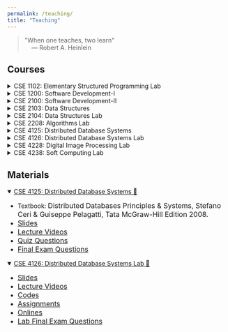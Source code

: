 ```yaml
---
permalink: /teaching/
title: "Teaching"
---
```


> <p>"When one teaches, two learn" <br> &nbsp;&nbsp;&nbsp; ― Robert A. Heinlein</p>
 

## Courses

<details>
<summary>CSE 1102: Elementary Structured Programming Lab</summary>
<span style="color:green"><font size="3"><ins>Conducted in Fall 2021</ins></font></span><br>
<span style="text-align:justify; color:black; display:block;">
<font size="3">
<strong>Syllabus</strong>: Basic programming concepts and notations; Variables, Constants, Data types;
Input and Output Statements; Control Structures; Functions and Subroutines;
Processing Structured data: Arrays, Strings, Records, Pointers, Structures and
Linked lists.
</font>
</span><br>
</details>

<details>
<summary>CSE 1200: Software Development-I</summary>
<span style="color:green"><font size="3"><ins>Conducted in Fall 2018 | Spring 2021</ins></font></span><br>
<span style="text-align:justify; color:black; display:block;">
<font size="3">
<strong>Syllabus</strong>: Students will develop software in groups or individually using a structured
programming language with special emphasis on higher features like strings, files,
sound and graphics.
</font>
</span><br>
</details>

<details>
<summary>CSE 2100: Software Development-II</summary>
<span style="color:green"><font size="3"><ins>Conducted in Fall 2018</ins></font></span><br>
<span style="text-align:justify; color:black; display:block;">
<font size="3">
<strong>Syllabus</strong>: Students will develop software in groups or individually using an object
oriented programming language.
</font>
</span><br>
</details>

<details>
<summary>CSE 2103: Data Structures</summary>
<span style="color:green"><font size="3"><ins>Conducted in Spring 2022</ins></font></span><br>
<span style="text-align:justify; color:black; display:block;">
<font size="3">
<strong>Syllabus</strong>: Basic concepts: Data structure notation, search and efficiency; Elementary data
objects: Logical values, Integers and Packed words; Common data structures:
Arrays, Lists (Sublists and recursive lists, Circular lists and Orthogonal lists);
Stacks, Queues and Graphs (Binary Tree and Threaded Tree); Applications of
data structures: Sorting, Searching, Hashing; Solving Computational problems.
</font>
</span><br>
</details>

<details>
<summary>CSE 2104: Data Structures Lab</summary>
<span style="color:green"><font size="3"><ins>Conducted in Fall 2018 | Spring 2021 | Spring 2022</ins></font></span><br>
<span style="text-align:justify; color:black; display:block;">
<font size="3">
<strong>Syllabus</strong>: Laboratory works based on CSE 2103.
</font>
</span><br>
</details>

<details>
<summary>CSE 2208: Algorithms Lab</summary>
<span style="color:green"><font size="3"><ins>Conducted in Fall 2018 | Fall 2019 | Fall 2020</ins></font></span><br>
<span style="text-align:justify; color:black; display:block;">
<font size="3">
<strong>Syllabus</strong>: Laboratory works based on Algorithmic Complexity Analysis; Methods for the design of efficient algorithms:
Divide and Conquer, Greedy method, Dynamic programming, Backtracking,
Branch and Bound, Polynomial evaluation, Lower bound theory, Intractable
problems.
</font>
</span><br>
</details>

<details>
<summary>CSE 4125: Distributed Database Systems</summary>
<span style="color:green"><font size="3"><ins>Conducted in Spring 2019 | Fall 2019 | Spring 2020 | Fall 2020 | Spring 2021 | Fall 2021</ins></font></span><br>
<span style="text-align:justify; color:black; display:block;">
<font size="3">
<strong>Syllabus</strong>: Introduction: Overview of advanced methods and technologies for storage,
maintenance and access of large datasets with high dimensional data; Distributed
database systems: Distribution transparency, Data Fragmentation, Distributed
query processing and optimization, Transaction management, Concurrency
control, Data recovery and Replication, Data center management; Elements of
Data Warehousing: Multidimensional data models and data cubes, Granularity and
partitioning of data, Integration of large bodies of data, Knowledge discovery and
pattern recognition in big datasets; Implementation of client-server DBMS and
distributed systems; Security aspects for large database systems.
</font>
</span><br>
</details>

<details>
<summary>CSE 4126: Distributed Database Systems Lab</summary>
<span style="color:green"><font size="3"><ins>Conducted in Spring 2019 | Fall 2019 | Spring 2020 | Fall 2020 | Spring 2021 | Fall 2021</ins></font></span><br>
<span style="text-align:justify; color:black; display:block;">
<font size="3">
<strong>Syllabus</strong>: Laboratory works based on CSE 4125.
</font>
</span><br>
</details>

<details>
<summary>CSE 4228: Digital Image Processing Lab</summary>
<span style="color:green"><font size="3"><ins>Conducted in Spring 2019 | Fall 2019</ins></font></span><br>
<span style="text-align:justify; color:black; display:block;">
<font size="3">
<strong>Syllabus</strong>: Laboratory works based on Digital image representation and acquisition; Survey of modern techniques for
image analysis, processing and enhancement. Two dimensional system and
transform theory; Sampling, linear and non-linear filtering, feature extraction,
compression and coding, imaging systems.
</font>
</span><br>
</details>

<details>
<summary>CSE 4238: Soft Computing Lab</summary>
<span style="color:green"><font size="3"><ins>Conducted in Spring 2022</ins></font></span><br>
<span style="text-align:justify; color:black; display:block;">
<font size="3">
<strong>Syllabus</strong>: Laboratory works based on Aims and constituents of soft computing. Fuzzy sets and logic: Concepts and
properties of fuzzy sets; Mathematical & logical implications of fuzzy sets; Fuzzy
relations; Applications of fuzzy sets in information processing, decision making and
control systems. Artificial neural networks: Underlying ideas and concepts of
artificial neural networks; Feed-Forward, Recurrent and other types of artificial
neural networks. Probabilistic reasoning: Bayesian inference models and Bayesian
networks; Dempster – Shafer theory; Probabilistic decision support systems.
Genetic algorithms: Underlying principles and fundamental operators of genetic
algorithms; Searching based on genetic algorithms; Genetic algorithm based
optimization, learning and control. Introduction to various neuro-fuzzy-probabilistic-
genetic combined approaches to computing applications.
</font>
</span><br>
</details>

## Materials
<details open>
	<summary><ins>CSE 4125: Distributed Database Systems 📂</ins></summary>
	<ul>
		<li> Textbook: <font size="3">Distributed Databases Principles & Systems, Stefano Ceri & Guiseppe Pelagatti, Tata McGraw-Hill Edition 2008.</font></li>
		<li> <a href="https://shahariar-shibli.github.io/files/CSE4125/Slides/4125Slides.zip"><font size="3">Slides</font></a> </li>
		<li> <a href="https://www.youtube.com/playlist?list=PLT6AzfnuOJTVZFarglEnwa_OM28j3MSJu"><font size="3">Lecture Videos</font></a> </li>
		<li> <a href="https://shahariar-shibli.github.io/files/CSE4125/Quiz/4125Quiz.zip"><font size="3">Quiz Questions</font></a> </li>
		<li> <a href="https://shahariar-shibli.github.io/files/CSE4125/Final/4125Final.zip"><font size="3">Final Exam Questions</font></a> </li>
	</ul>
</details> 

<details open>
	<summary><ins>CSE 4126: Distributed Database Systems Lab 📂</ins></summary>
	<ul>
		<li> <a href="https://shahariar-shibli.github.io/files/CSE4126/Slides/4126Slides.zip"><font size="3">Slides</font></a> </li>
		<li> <a href="https://www.youtube.com/playlist?list=PLT6AzfnuOJTXPNs16-zlqje8dELp1l4-O"><font size="3">Lecture Videos</font></a> </li>
		<li> <a href="https://shahariar-shibli.github.io/files/CSE4126/Codes/4126Codes.zip"><font size="3">Codes</font></a> </li>
		<li> <a href="https://shahariar-shibli.github.io/files/CSE4126/Assignments/4126Assignments.zip"><font size="3">Assignments</font></a> </li>
		<li> <a href="https://shahariar-shibli.github.io/files/CSE4126/Onlines/4126Onlines.zip"><font size="3">Onlines</font></a> </li>
		<li> <a href="https://shahariar-shibli.github.io/files/CSE4126/LabFinal/4126Final.zip"><font size="3">Lab Final Exam Questions</font></a> </li>
	</ul>
</details> 